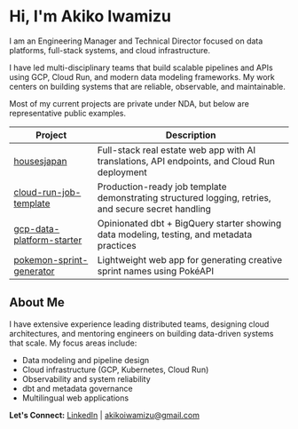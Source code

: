 # Hi, I'm Akiko Iwamizu

I am an Engineering Manager and Technical Director focused on data platforms, full-stack systems, and cloud infrastructure.

I have led multi-disciplinary teams that build scalable pipelines and APIs using GCP, Cloud Run, and modern data modeling frameworks. My work centers on building systems that are reliable, observable, and maintainable.

Most of my current projects are private under NDA, but below are representative public examples.

| Project                                                                                | Description                                                                                         |
| -------------------------------------------------------------------------------------- | --------------------------------------------------------------------------------------------------- |
| [housesjapan](https://github.com/akikoiwamizu/housesjapan)                             | Full-stack real estate web app with AI translations, API endpoints, and Cloud Run deployment        |
| [cloud-run-job-template](https://github.com/akikoiwamizu/cloud-run-job-template)       | Production-ready job template demonstrating structured logging, retries, and secure secret handling |
| [gcp-data-platform-starter](https://github.com/akikoiwamizu/gcp-data-platform-starter) | Opinionated dbt + BigQuery starter showing data modeling, testing, and metadata practices           |
| [pokemon-sprint-generator](https://github.com/akikoiwamizu/pokemon-sprint-generator)   | Lightweight web app for generating creative sprint names using PokéAPI                              |

## About Me

I have extensive experience leading distributed teams, designing cloud architectures, and mentoring engineers on building data-driven systems that scale. My focus areas include:

- Data modeling and pipeline design
- Cloud infrastructure (GCP, Kubernetes, Cloud Run)
- Observability and system reliability
- dbt and metadata governance
- Multilingual web applications

**Let's Connect:** [LinkedIn](https://www.linkedin.com/in/akikoiwamizu) | akikoiwamizu@gmail.com
